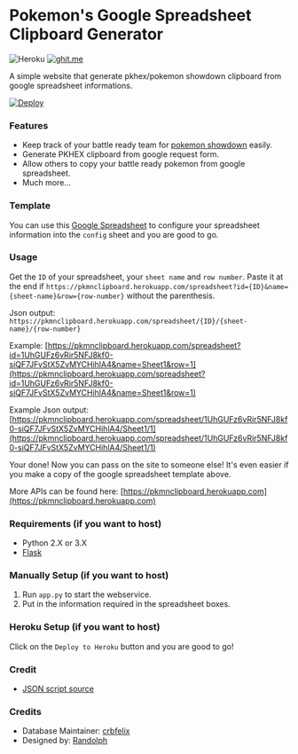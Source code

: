 # Pokemon's Google Spreadsheet Clipboard Generator

![Heroku](http://heroku-badge.herokuapp.com/?app=pkmnclipboard&style=flat&svg=1) 
[![ghit.me](https://ghit.me/badge.svg?repo=N3evin/pkmn-clipboard-spreadsheet)](https://ghit.me/repo/N3evin/pkmn-clipboard-spreadsheet)


A simple website that generate pkhex/pokemon showdown clipboard from google spreadsheet informations.

[![Deploy](https://www.herokucdn.com/deploy/button.svg)](https://heroku.com/deploy)

### Features
- Keep track of your battle ready team for [pokemon showdown](http://pokemonshowdown.com/) easily.
- Generate PKHEX clipboard from google request form.
- Allow others to copy your battle ready pokemon from google spreadsheet.
- Much more...


### Template
You can use this [Google Spreadsheet](https://docs.google.com/spreadsheets/d/1UhGUFz6vRir5NFJ8kf0-siQF7JFvStX5ZvMYCHihlA4/edit?usp=sharing) to configure your spreadsheet information into the `config` sheet and you are good to go.


### Usage
Get the `ID` of your spreadsheet, your `sheet name` and `row number`. Paste it at the end if `https://pkmnclipboard.herokuapp.com/spreadsheet?id={ID}&name={sheet-name}&row={row-number}` without the parenthesis.

Json output: `https://pkmnclipboard.herokuapp.com/spreadsheet/{ID}/{sheet-name}/{row-number}`

Example: [https://pkmnclipboard.herokuapp.com/spreadsheet?id=1UhGUFz6vRir5NFJ8kf0-siQF7JFvStX5ZvMYCHihlA4&name=Sheet1&row=1](https://pkmnclipboard.herokuapp.com/spreadsheet?id=1UhGUFz6vRir5NFJ8kf0-siQF7JFvStX5ZvMYCHihlA4&name=Sheet1&row=1)

Example Json output: [https://pkmnclipboard.herokuapp.com/spreadsheet/1UhGUFz6vRir5NFJ8kf0-siQF7JFvStX5ZvMYCHihlA4/Sheet1/1](https://pkmnclipboard.herokuapp.com/spreadsheet/1UhGUFz6vRir5NFJ8kf0-siQF7JFvStX5ZvMYCHihlA4/Sheet1/1)

Your done! Now you can pass on the site to someone else! It's even easier if you make a copy of the google spreadsheet template above.

More APIs can be found here: [https://pkmnclipboard.herokuapp.com](https://pkmnclipboard.herokuapp.com) 

### Requirements (if you want to host)
- Python 2.X or 3.X
- [Flask](http://flask.pocoo.org/)

### Manually Setup (if you want to host)
1. Run `app.py` to start the webservice.
2. Put in the information required in the spreadsheet boxes.

### Heroku Setup (if you want to host)
Click on the `Deploy to Heroku` button and you are good to go!

### Credit
- [JSON script source](https://script.google.com/d/143u0RLuppsmYJ0B3wzo6i0jZYSfIFV2NLJMHPM-Sqczpr9bLwdffc-Wx/edit?usp=sharing)

### Credits
- Database Maintainer: [crbfelix](https://github.com/crbfelix)
- Designed by: [Randolph](#)
